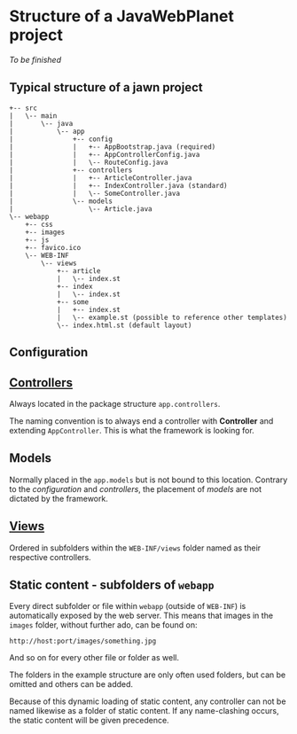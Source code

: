 # Structure of a JavaWebPlanet project

*To be finished*

## Typical structure of a jawn project
```
+-- src
|   \-- main
|       \-- java
|           \-- app
|               +-- config
|               |   +-- AppBootstrap.java (required)
|               |   +-- AppControllerConfig.java
|               |   \-- RouteConfig.java
|               +-- controllers
|               |   +-- ArticleController.java
|               |   +-- IndexController.java (standard)
|               |   \-- SomeController.java
|               \-- models
|                   \-- Article.java
\-- webapp
    +-- css
    +-- images
    +-- js
    +-- favico.ico
    \-- WEB-INF
        \-- views
            +-- article
            |   \-- index.st
            +-- index
            |   \-- index.st
            +-- some
            |   +-- index.st
            |   \-- example.st (possible to reference other templates)
            \-- index.html.st (default layout)
```
## Configuration



## [Controllers](controllers.md)
Always located in the package structure `app.controllers`.

The naming convention is to always end a controller with **Controller** and extending `AppController`.
This is what the framework is looking for.

## Models
Normally placed in the `app.models` but is not bound to this location.
Contrary to the *configuration* and *controllers*, the placement of *models* are not dictated by the framework.

## [Views](views.md)
Ordered in subfolders within the `WEB-INF/views` folder named as their respective controllers.


## Static content - subfolders of `webapp`
Every direct subfolder or file within `webapp` (outside of `WEB-INF`) is automatically exposed by the web server.
This means that images in the `images` folder, without further ado, can be found on:
```
http://host:port/images/something.jpg
```
And so on for every other file or folder as well.

The folders in the example structure are only often used folders, but can be omitted and others can be added.

Because of this dynamic loading of static content, any controller can not be named likewise
as a folder of static content. If any name-clashing occurs, the static content will be given precedence.